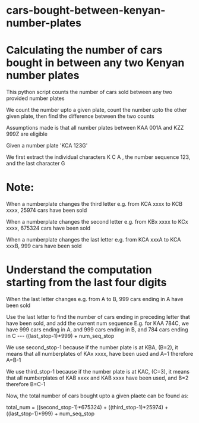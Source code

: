 # cars-bought-between-kenyan-number-plates
# Calculating the number of cars bought in between any two Kenyan number plates

This python script counts the number of cars sold between any two provided number plates

We count the number upto a given plate, count the number upto the other given plate, then find the difference between the two counts

Assumptions made is that all number plates between KAA 001A and KZZ 999Z are eligible

Given a number plate 'KCA 123G'

We first extract the individual characters K C A , the number sequence 123, and the last character G

# Note:
When a numberplate changes the third letter e.g. from KCA xxxx to KCB xxxx, 25974 cars have been sold

When a numberplate changes the second letter e.g. from KBx xxxx to KCx xxxx, 675324 cars have been sold

When a numberplate changes the last letter e.g. from KCA xxxA to KCA xxxB, 999 cars have been sold

# Understand the computation starting from the last four digits	
When the last letter changes e.g. from A to B, 999 cars ending in A have been sold

Use the last letter to find the number of cars ending in preceding letter that have been sold, and add the current num sequence
E.g. for KAA 784C, we have 999 cars ending in A, and 999 cars ending in B, and 784 cars ending in C --- ((last_stop-1)*999) + num_seq_stop				

We use second_stop-1 because if the number plate is at KBA, (B=2), it means that all numberplates of KAx xxxx, have been used and A=1 therefore A=B-1

We use third_stop-1 because if the number plate is at KAC, (C=3), it means that all numberplates of KAB xxxx and KAB xxxx have been used, and B=2 therefore B=C-1	

Now, the total number of cars bought upto a given plaete can be found as:

total_num = ((second_stop-1)*675324) + ((third_stop-1)*25974) + ((last_stop-1)*999) + num_seq_stop
